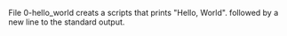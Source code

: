 File 0-hello_world creats a scripts that prints "Hello, World". followed by a new line to the standard output.
